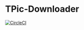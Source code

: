 # TPic-Downloader

[![CircleCI](https://circleci.com/gh/yuki383/TPic-Downloader.svg?style=svg)](https://circleci.com/gh/yuki383/TPic-Downloader)
